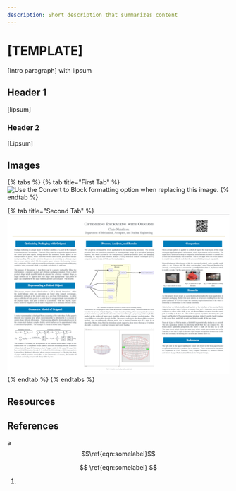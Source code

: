 ```yaml
---
description: Short description that summarizes content
---
```


# \[TEMPLATE]

\[Intro paragraph] with lipsum&#x20;

## Header 1

\[lipsum]

### Header 2&#x20;

\[Lipsum]

## Images

{% tabs %}
{% tab title="First Tab" %}
![Use the Convert to Block formatting option when replacing this image. ](<../../.gitbook/assets/image (5).png>)
{% endtab %}

{% tab title="Second Tab" %}
![](<../../.gitbook/assets/image (4).png>)
{% endtab %}
{% endtabs %}

## Resources

## References

a $$\ref{eqn:somelabel}$$

$$
\ref{eqn:somelabel}
$$

1.
